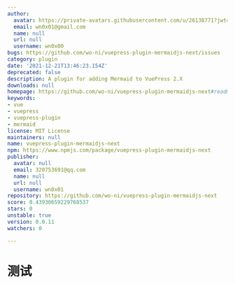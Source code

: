 ```yaml
---
author:
  avatar: https://private-avatars.githubusercontent.com/u/26138771?jwt=eyJhbGciOiJIUzI1NiIsInR5cCI6IkpXVCJ9.eyJpc3MiOiJnaXRodWIuY29tIiwiYXVkIjoicmF3LmdpdGh1YnVzZXJjb250ZW50LmNvbSIsImtleSI6ImtleTEiLCJleHAiOjE3MzQ2NzIwMDAsIm5iZiI6MTczNDY3MDgwMCwicGF0aCI6Ii91LzI2MTM4NzcxIn0.S1QaKRqMUQDH9NFs8HPjri8UVohpHM56ghUOjWBP_2E&v=4
  email: wn0x01@gmail.com
  name: null
  url: null
  username: wn0x00
bugs: https://github.com/wo-ni/vuepress-plugin-mermaidjs-next/issues
category: plugin
date: '2021-12-21T13:46:23.154Z'
deprecated: false
description: A plugin for adding Mermaid to VuePress 2.X
downloads: null
homepage: https://github.com/wo-ni/vuepress-plugin-mermaidjs-next#readme
keywords:
- vue
- vuepress
- vuepress-plugin
- mermaid
license: MIT License
maintainers: null
name: vuepress-plugin-mermaidjs-next
npm: https://www.npmjs.com/package/vuepress-plugin-mermaidjs-next
publisher:
  avatar: null
  email: 320753691@qq.com
  name: null
  url: null
  username: wn0x01
repository: https://github.com/wo-ni/vuepress-plugin-mermaidjs-next
score: 0.43930659229768537
stars: 0
unstable: true
version: 0.0.11
watchers: 0

---
```


# 测试


